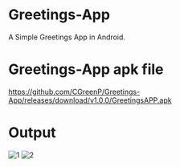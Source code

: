 # Greetings-App
A Simple Greetings App in Android.

# Greetings-App apk file
https://github.com/CGreenP/Greetings-App/releases/download/v1.0.0/GreetingsAPP.apk

# Output
![1](https://github.com/CGreenP/Greetings-App/assets/56307530/1eece1ba-1503-4060-bda2-07a370893cc8)
![2](https://github.com/CGreenP/Greetings-App/assets/56307530/05a6a30c-2ce5-404a-aa42-6c8065f59d48)
